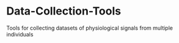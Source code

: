 # Data-Collection-Tools
Tools for collecting datasets of physiological signals from multiple individuals
